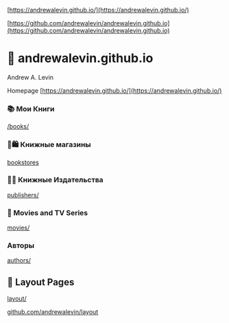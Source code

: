 [https://andrewalevin.github.io/](https://andrewalevin.github.io/)

[https://github.com/andrewalevin/andrewalevin.github.io](https://github.com/andrewalevin/andrewalevin.github.io)

# 👋 andrewalevin.github.io
Andrew A. Levin



Homepage [https://andrewalevin.github.io/](https://andrewalevin.github.io/)

### 📚 Мои Книги

[/books/](/books/)


### 📗🛍 Книжные магазины

[bookstores](bookstores)

### 📖📇 Книжные Издательства

[publishers/](publishers/)


### 🎥 Movies and TV Series

[movies/](movies/)


### Авторы

[authors/](authors/)


## 📐 Layout Pages

[layout/](layout/)

[github.com/andrewalevin/layout](https://github.com/andrewalevin/layout)
